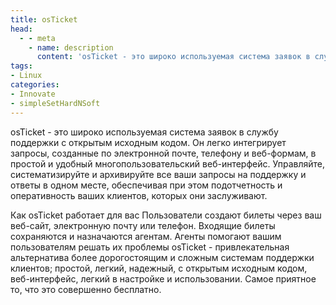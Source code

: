 ```yaml
---
title: osTicket
head:
  - - meta
    - name: description
      content: 'osTicket - это широко используемая система заявок в службу поддержки с открытым исходным кодом. Он легко интегрирует запросы, созданные по электронной почте, телефону и веб-формам, в простой и удобный многопользовательский веб-интерфейс. Управляйте, систематизируйте и архивируйте все ваши запросы на поддержку и ответы в одном месте, обеспечивая при этом подотчетность и оперативность ваших клиентов, которых они заслуживают.'
tags:
- Linux
categories:
- Innovate
- simpleSetHardNSoft
---
```



osTicket - это широко используемая система заявок в службу поддержки с открытым исходным кодом. Он легко интегрирует запросы, созданные по электронной почте, телефону и веб-формам, в простой и удобный многопользовательский веб-интерфейс. Управляйте, систематизируйте и архивируйте все ваши запросы на поддержку и ответы в одном месте, обеспечивая при этом подотчетность и оперативность ваших клиентов, которых они заслуживают.

Как osTicket работает для вас
Пользователи создают билеты через ваш веб-сайт, электронную почту или телефон.
Входящие билеты сохраняются и назначаются агентам.
Агенты помогают вашим пользователям решать их проблемы
osTicket - привлекательная альтернатива более дорогостоящим и сложным системам поддержки клиентов; простой, легкий, надежный, с открытым исходным кодом, веб-интерфейс, легкий в настройке и использовании. Самое приятное то, что это совершенно бесплатно.


